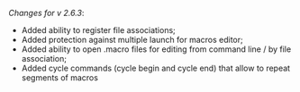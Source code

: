 _Changes for v 2.6.3_:
- Added ability to register file associations;
- Added protection against multiple launch for macros editor;
- Added ability to open .macro files for editing from command line / by file association;
- Added cycle commands (cycle begin and cycle end) that allow to repeat segments of macros
